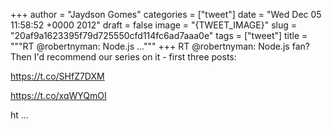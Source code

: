 
+++
author = "Jaydson Gomes"
categories = ["tweet"]
date = "Wed Dec 05 11:58:52 +0000 2012"
draft = false
image = "{TWEET_IMAGE}"
slug = "20af9a1623395f79d725550cfd114fc6ad7aaa0e"
tags = ["tweet"]
title = """RT @robertnyman: Node.js ..."""
+++
RT @robertnyman: Node.js fan? Then I'd recommend our series on it - first three posts:

https://t.co/SHfZ7DXM

https://t.co/xqWYQmOI

ht ...
